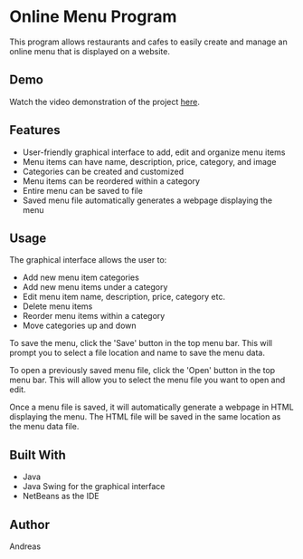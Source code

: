 
# Online Menu Program

This program allows restaurants and cafes to easily create and manage an online menu that is displayed on a website.

## Demo
Watch the video demonstration of the project [here](https://youtu.be/jv3OlhHn9G4).

## Features

- User-friendly graphical interface to add, edit and organize menu items
- Menu items can have name, description, price, category, and image
- Categories can be created and customized  
- Menu items can be reordered within a category
- Entire menu can be saved to file
- Saved menu file automatically generates a webpage displaying the menu

## Usage

The graphical interface allows the user to:

- Add new menu item categories 
- Add new menu items under a category
- Edit menu item name, description, price, category etc.  
- Delete menu items
- Reorder menu items within a category
- Move categories up and down

To save the menu, click the 'Save' button in the top menu bar. This will prompt you to select a file location and name to save the menu data.

To open a previously saved menu file, click the 'Open' button in the top menu bar. This will allow you to select the menu file you want to open and edit.

Once a menu file is saved, it will automatically generate a webpage in HTML displaying the menu. The HTML file will be saved in the same location as the menu data file.

## Built With

- Java
- Java Swing for the graphical interface
- NetBeans as the IDE

## Author

Andreas
